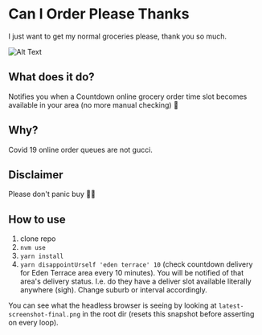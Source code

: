 # Can I Order Please Thanks

I just want to get my normal groceries please, thank you so much.

![Alt Text](https://media.giphy.com/media/P1SXkeh3wxZ4Y/giphy.gif)

## What does it do?
Notifies you when a Countdown online grocery order time slot becomes available in your area (no more manual checking) 💅

## Why?
Covid 19 online order queues are not gucci.

## Disclaimer
Please don't panic buy 🤦‍♂️

## How to use

1. clone repo
2. `nvm use`
3. `yarn install`
4. `yarn disappointUrself 'eden terrace' 10` (check countdown delivery for Eden Terrace area every 10 minutes). You will be notified of that area's delivery status. I.e. do they have a deliver slot available literally anywhere (sigh). Change suburb or interval accordingly.

You can see what the headless browser is seeing by looking at `latest-screenshot-final.png` in the root dir (resets this snapshot before asserting on every loop).
